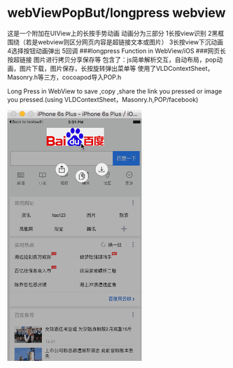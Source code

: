 # webViewPopBut/longpress webview
这是一个附加在UIView上的长按手势动画 动画分为三部分 1长按view识别 2黑框围绕（若是webview则区分网页内容是超链接文本或图片） 3长按view下沉动画 4选择按钮动画弹出 5回调
###longpress Function in WebView/iOS 
###网页长按超链接 图片进行拷贝分享保存等
包含了：js简单解析交互，自动布局，pop动画，图片下载，图片保存，长按旋转弹出菜单等
使用了VLDContextSheet，Masonry.h等三方，cocoapod导入POP.h

Long Press in WebView to save ,copy ,share the link you pressed or
image you pressed.(using VLDContextSheet，Masonry.h,POP/facebook)

![](https://raw.githubusercontent.com/fonglaaaam/webViewPopBut/master/webViewBtn.gif)
